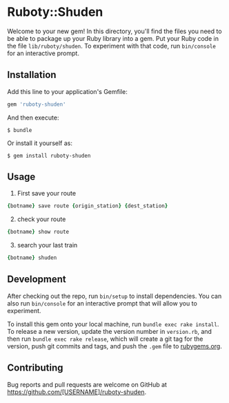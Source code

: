 # Ruboty::Shuden

Welcome to your new gem! In this directory, you'll find the files you need to be able to package up your Ruby library into a gem. Put your Ruby code in the file `lib/ruboty/shuden`. To experiment with that code, run `bin/console` for an interactive prompt.

## Installation

Add this line to your application's Gemfile:

```ruby
gem 'ruboty-shuden'
```

And then execute:

    $ bundle

Or install it yourself as:

    $ gem install ruboty-shuden

## Usage

1. First save your route
```ruby
{botname} save route {origin_station} {dest_station}
```
2. check your route
```ruby
{botname} show route
```
3. search your last train
```ruby
{botname} shuden
```
## Development

After checking out the repo, run `bin/setup` to install dependencies. You can also run `bin/console` for an interactive prompt that will allow you to experiment.

To install this gem onto your local machine, run `bundle exec rake install`. To release a new version, update the version number in `version.rb`, and then run `bundle exec rake release`, which will create a git tag for the version, push git commits and tags, and push the `.gem` file to [rubygems.org](https://rubygems.org).

## Contributing

Bug reports and pull requests are welcome on GitHub at https://github.com/[USERNAME]/ruboty-shuden.
